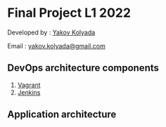 # Final Project L1 2022

Developed by : [Yakov Kolyada](https://github.com/y-kolyada)

Email : [yakov.kolyada@gmail.com](mailto:yakov.kolyada@gmail.com)

## DevOps architecture components

1. [Vagrant]()
2. [Jenkins](https://github.com/y-kolyada/final-project-devops/blob/main/jenkins/README.md)

## Application architecture